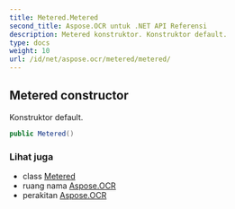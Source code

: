 ```yaml
---
title: Metered.Metered
second_title: Aspose.OCR untuk .NET API Referensi
description: Metered konstruktor. Konstruktor default.
type: docs
weight: 10
url: /id/net/aspose.ocr/metered/metered/
---
```

## Metered constructor

Konstruktor default.

```csharp
public Metered()
```

### Lihat juga

* class [Metered](../)
* ruang nama [Aspose.OCR](../../metered/)
* perakitan [Aspose.OCR](../../../)


